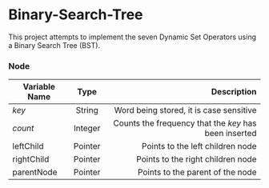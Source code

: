 # Binary-Search-Tree
This project attempts to implement the seven Dynamic Set Operators using a Binary Search Tree (BST). 

### Node

|Variable Name|Type           |Description  |
|-------------|:-------------:|------------:|
|*key*        |String         |Word being stored, it is case sensitive              | 
|*count*      |Integer        |Counts the frequency that the *key* has been inserted|
|leftChild    |Pointer        |Points to the left children node                     | 
|rightChild   |Pointer        |Points to the right children node                    |
|parentNode   |Pointer        |Points to the parent of the node                     |

